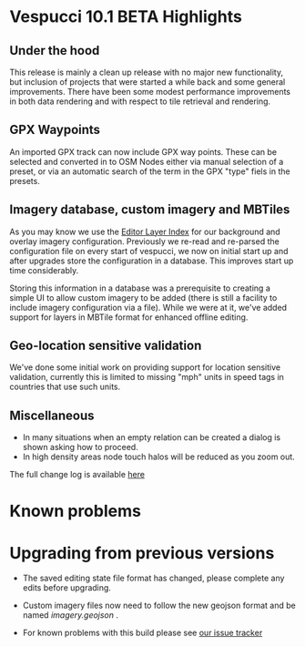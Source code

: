 # Vespucci 10.1 BETA Highlights
 
## Under the hood

This release is mainly a clean up release with no major new functionality, but inclusion of projects that were started a while back and some general improvements. There have been some modest performance improvements in both data rendering and with respect to tile retrieval and rendering.

## GPX Waypoints
 
An imported GPX track can now include GPX way points. These can be selected and converted in to OSM Nodes either via manual selection of a preset, or via an automatic search of the term in the GPX "type" fiels in the presets.

## Imagery database, custom imagery and MBTiles

As you may know we use the [Editor Layer Index](https://github.com/osmlab/editor-layer-index) for our background and overlay imagery configuration. Previously we re-read and re-parsed the configuration file on every start of vespucci, we now on initial start up and after upgrades store the configuration in a database. This improves start up time considerably.

Storing this information in a database was a prerequisite to creating a simple UI to allow custom imagery to be added (there is still a facility to include imagery configuration via a file). While we were at it, we've added support for layers in MBTile format for enhanced offline editing.

## Geo-location sensitive validation

We've done some initial work on providing support for location sensitive validation, currently this is limited to missing "mph" units in speed tags in countries that use such units.

## Miscellaneous 

* In many situations when an empty relation can be created a dialog is shown asking how to proceed.
* In high density areas node touch halos will be reduced as you zoom out.


The full change log is available [here](https://github.com/MarcusWolschon/osmeditor4android/commits/master)

# Known problems

# Upgrading from previous versions

* The saved editing state file format has changed, please complete any edits before upgrading.

* Custom imagery files now need to follow the new geojson format and be named _imagery.geojson_ .

* For known problems with this build please see [our issue tracker](https://github.com/MarcusWolschon/osmeditor4android/issues)

